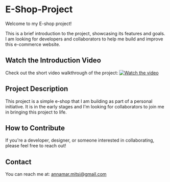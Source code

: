 # E-Shop-Project


Welcome to my E-shop project!

This is a brief introduction to the project, showcasing its features and goals. I am looking for developers and collaborators to help me build and improve this e-commerce website.

## Watch the Introduction Video

Check out the short video walkthrough of the project:
[![Watch the video](https://img.youtube.com/vi/5g3jvYugzdU/0.jpg)](https://youtu.be/5g3jvYugzdU)

## Project Description

This project is a simple e-shop that I am building as part of a personal initiative. It is in the early stages and I'm looking for collaborators to join me in bringing this project to life.

## How to Contribute

If you're a developer, designer, or someone interested in collaborating, please feel free to reach out!

## Contact
You can reach me at: [annamar.mitsi@gmail.com](mailto:annamar.mitsi@gmail.com)
